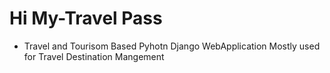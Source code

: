 # Hi My-Travel Pass 
- Travel and Tourisom Based Pyhotn Django WebApplication
Mostly used for Travel Destination Mangement
